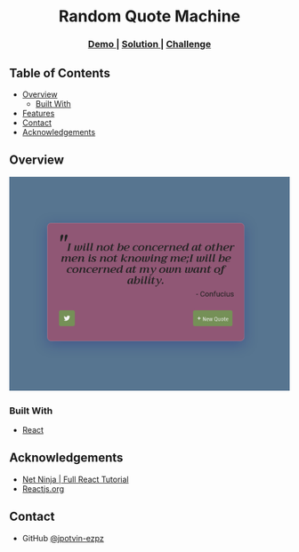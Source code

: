 <!-- Please update value in the {}  -->

<h1 align="center">Random Quote Machine</h1>

<div align="center">
  <h3>
    <a href="https://useless-cause.surge.sh/">
      Demo
    </a>
    <span> | </span>
    <a href="https://github.com/jpotvin-ezpz/random-quote-machine">
      Solution
    </a>
    <span> | </span>
    <a href="https://www.freecodecamp.org/learn/front-end-libraries/front-end-libraries-projects/build-a-random-quote-machine">
      Challenge
    </a>
  </h3>
</div>

<!-- TABLE OF CONTENTS -->

## Table of Contents

- [Overview](#overview)
  - [Built With](#built-with)
- [Features](#features)
- [Contact](#contact)
- [Acknowledgements](#acknowledgements)

<!-- OVERVIEW -->

## Overview

![screenshot](https://github.com/jpotvin-ezpz/random-quote-machine/blob/main/Screenshot_2021-03-01%20React%20App.png)

### Built With

<!-- This section should list any major frameworks that you built your project using. Here are a few examples.-->

- [React](https://reactjs.org/)



## Acknowledgements

<!-- This section should list any articles or add-ons/plugins that helps you to complete the project. This is optional but it will help you in the future. For example -->

- [Net Ninja | Full React Tutorial](https://www.youtube.com/watch?v=j942wKiXFu8)
- [Reactjs.org](https://reactjs.org/)


## Contact

- GitHub [@jpotvin-ezpz](https://{github.com/jpotvin-ezpz})
